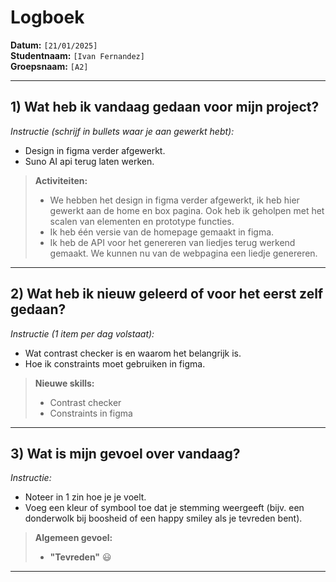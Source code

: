 # Logboek

**Datum:** `[21/01/2025]`  
**Studentnaam:** `[Ivan Fernandez]`  
**Groepsnaam:** `[A2]`

---

## 1) Wat heb ik vandaag gedaan voor mijn project?

*Instructie (schrijf in bullets waar je aan gewerkt hebt):*  
- Design in figma verder afgewerkt. 
- Suno AI api terug laten werken.


> **Activiteiten:**  
> - We hebben het design in figma verder afgewerkt, ik heb hier gewerkt aan de home en box pagina. Ook heb ik geholpen met het scalen van elementen en prototype functies.
> - Ik heb één versie van de homepage gemaakt in figma.
> - Ik heb de API voor het genereren van liedjes terug werkend gemaakt. We kunnen nu van de webpagina een liedje genereren.

---
## 2) Wat heb ik nieuw geleerd of voor het eerst zelf gedaan?

*Instructie (1 item per dag volstaat):*  
- Wat contrast checker is en waarom het belangrijk is.
- Hoe ik constraints moet gebruiken in figma.


> **Nieuwe skills:**  
> - Contrast checker
> - Constraints in figma
---

## 3) Wat is mijn gevoel over vandaag?

*Instructie:*  
- Noteer in 1 zin hoe je je voelt.  
- Voeg een kleur of symbool toe dat je stemming weergeeft (bijv. een donderwolk bij boosheid of een happy smiley als je tevreden bent).


> **Algemeen gevoel:**  
> - **"Tevreden"** :smiley:  
>

---

